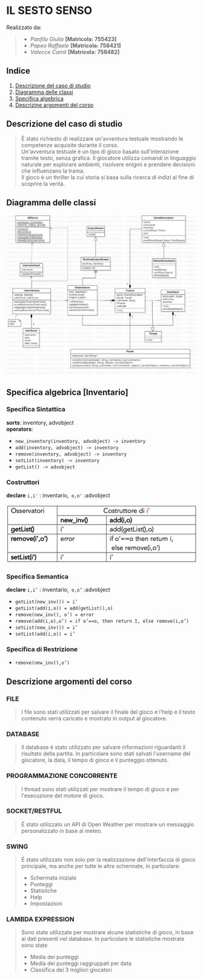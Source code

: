 # IL SESTO SENSO
Realizzato da: <br>
> * _Panfilo Giulia_ **[Matricola: 755423]**
> * _Papeo Raffaele_ **[Matricola: 758421]**
> * _Valecce Camil_ **[Matricola: 758482]**

## Indice
1. [Descrizione del caso di studio](#descrizione-del-caso-di-studio)
2. [Diagramma delle classi](#diagramma-delle-classi)
3. [Specifica algebrica](#specifica-algebrica)
4. [Descrizine argomenti del corso](#descrizione-argomenti-del-corso)



## Descrizione del caso di studio

> É stato richiesto di realizzare un'avventura testuale mostrando le 
> competenze acquisite durante il corso. <br>
> Un'avventura testuale è un tipo di gioco basato sull'interazione tramite testo, senza grafica.
> Il giocatore utilizza comandi in linguaggio naturale per esplorare ambienti, risolvere enigmi e prendere decisioni che influenzano la trama. <br>
> Il gioco è un thriller la cui storia si basa sulla ricerca di indizi
> al fine di scoprire la verità.
## Diagramma delle classi

![](./img/Main.jpg)

## Specifica algebrica [Inventario]

### Specifica Sintattica
**sorts**: inventory, advobject <br>
**operators**:
* `new_inventory(inventory, advobject) -> inventory` 
* `add(inventory, advobject) -> inventory`
* `remove(inventory, advobject) -> inventory`
* `setList(inventory) -> inventory`
* `getList() -> advobject`

### Costruttori
**declare** `i,i'` : inventario,` o,o'` :advobject

![](./img/tabellaCostruttori.jpg)

### Specifica Semantica
**declare** `i,i’` : inventario,` o,o’` :advobject

* `getList(new_inv()) = i’`
* `getList(add(i,o)) = add(getList(),o)`
* `remove(new_inv(), o’) = error`
* `remove(add(i,o),o’) = if o’==o, then return I, else remove(i,o’)`
* `setList(new_inv()) = i’`
* `setList(add(i,o)) = i’`

### Specifica di Restrizione

* `remove(new_inv(),o’)`


## Descrizione argomenti del corso

### FILE
> I file sono stati utilizzati per salvare il finale del gioco e l'help e 
> il testo contenuto verrà caricato e mostrato in output al giocatore.

### DATABASE
> Il database è stato utilizzato per salvare informazioni riguardanti il risultato
> della partita. In particolare sono stati salvati l'username del giocatore, la data,
> il tempo di gioco e il punteggio ottenuto.

### PROGRAMMAZIONE CONCORRENTE
> I thread sono stati utilizzati per mostrare il tempo di gioco e per l'esecuzione
> del motore di gioco.

### SOCKET/RESTFUL
> É stato utilizzato un API di Open Weather per mostrare un messaggio personalizzato 
> in base al meteo.

### SWING
> É stato utilizzato non solo per la realizzazione dell'interfaccia di gioco principale,
> ma anche per tutte le altre schermate, in particolare:
> * Schermata iniziale
> * Punteggi
> * Statistiche
> * Help
> * Impostazioni

### LAMBDA EXPRESSION
> Sono state utilizzate per mostrare alcune statistiche di gioco, in base ai dati
> presenti nel database. In particolare le statistiche mostrate sono state
> * Media dei punteggi
> * Media dei punteggi raggruppati per data
> * Classifica dei 3 migliori giocatori



